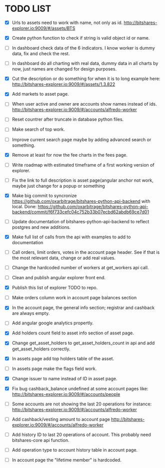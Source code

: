 # TODO LIST

- [x] Urls to assets need to work with name, not only as id. http://bitshares-explorer.io:9009/#/assets/BTS 
- [x] Create python function to check if string is valid object id or name.
- [ ] In dashboard check data of the 6 indicators. I know worker is dummy data, fix and check the rest.
- [ ] In dashboard do all charting with real data, dummy data in all charts by now, just names are changed for design purposes.
- [x] Cut the description or do something for when it is to long example here: http://bitshares-explorer.io:9009/#/assets/1.3.822
- [x] Add markets to asset page.
- [ ] When user active and owner are accounts show names instead of ids. http://bitshares-explorer.io:9009/#/accounts/alfredo-worker
- [ ] Reset countrer after truncate in database python files.
- [ ] Make search of top work.
- [ ] Improve current search page maybe by adding advanced search or something.
- [x] Remove at least for now the fee charts in the fees page.
- [ ] Write roadmap with estimated timeframe of a first working version of explorer.
- [ ] Fix the link to full description is asset page(angular anchor not work, maybe just change for a popup or something
- [x] Make big commit to syncronize https://github.com/oxarbitrage/bitshares-python-api-backend with local. Done: https://github.com/oxarbitrage/bitshares-python-api-backend/commit/f6f733cefc04c752b33b07ecbd62abdb69ce7d01
- [ ] Update documentation of bitshares-python-api-backend to reflect postgres and new additions. 
- [x] Make full list of calls from the api with examples to add to documentation
- [ ] Call orders, limit orders, votes in the account page header. See if that is the most relevant data, change or add real values.
- [ ] Change the hardcoded number of workers at get_workers api call.
- [ ] Clean and publish angular explorer front end.
- [x] Publish this list of explorer TODO to repo.
- [ ] Make orders column work in account page balances section
- [x] In the account page, the general info section; registrar and cashback are always empty.
- [ ] Add angular google analytics propertly.
- [x] Add holders count field to asset info section of asset page.
- [x] Change get_asset_holders to get_asset_holders_count in api and add get_asset_holders correctly.
- [x] In assets page add top holders table of the asset.
- [ ] In assets page make the flags field work.
- [x] Change issuer to name instead of ID in asset page.
- [x] Fix bug cashback_balance undefined at some account pages like: http://bitshares-explorer.io:9009/#/accounts/people
- [ ] Some accounts are not showing the last 20 operations for instance: http://bitshares-explorer.io:9009/#/accounts/alfredo-worker
- [ ] Add cashback/vesting amount to account page http://bitshares-explorer.io:9009/#/accounts/alfredo-worker
- [ ] Add history ID to last 20 operations of account. This probably need bitshares-core api function.
- [ ] Add operation type to account history table in account page.
- [ ] In account page the "lifetime member" is hardcoded.








